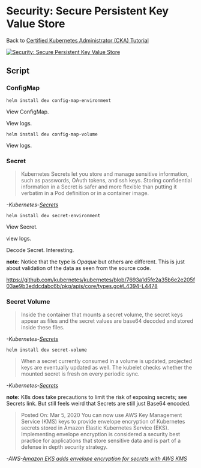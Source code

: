# Security: Secure Persistent Key Value Store

Back to [Certified Kubernetes Administrator (CKA) Tutorial](https://github.com/larkintuckerllc/k8s-cka-tutorial)

[![Security: Secure Persistent Key Value Store](http://img.youtube.com/vi/XXXXX/0.jpg)]()

## Script

### ConfigMap

```plaintext
helm install dev config-map-environment
```

View ConfigMap.

View logs.

```plaintext
helm install dev config-map-volume
```

View logs.

### Secret

> Kubernetes Secrets let you store and manage sensitive information, such as passwords, OAuth tokens, and ssh keys. Storing confidential information in a Secret is safer and more flexible than putting it verbatim in a Pod definition or in a container image.

*-Kubernetes-[Secrets](https://kubernetes.io/docs/concepts/configuration/secret/)*

```plaintext
helm install dev secret-environment
```

View Secret.

view logs.

Decode Secret. Interesting.

**note:** Notice that the type is *Opaque* but others are different. This is just about validation of the data as seen from the source code.

https://github.com/kubernetes/kubernetes/blob/7693a1d5fe2a35b6e2e205f03ae9b3eddcdabc6b/pkg/apis/core/types.go#L4394-L4478

### Secret Volume

> Inside the container that mounts a secret volume, the secret keys appear as files and the secret values are base64 decoded and stored inside these files.

*-Kubernetes-[Secrets](https://kubernetes.io/docs/concepts/configuration/secret/)*

```plaintext
helm install dev secret-volume
```

> When a secret currently consumed in a volume is updated, projected keys are eventually updated as well. The kubelet checks whether the mounted secret is fresh on every periodic sync.

*-Kubernetes-[Secrets](https://kubernetes.io/docs/concepts/configuration/secret/)*

**note:** K8s does take precautions to limit the risk of exposing secrets; see Secrets link. But still feels weird that Secrets are still just Base64 encoded.

> Posted On: Mar 5, 2020
> You can now use AWS Key Management Service (KMS) keys to provide envelope encryption of Kubernetes secrets stored in Amazon Elastic Kubernetes Service (EKS). Implementing envelope encryption is considered a security best practice for applications that store sensitive data and is part of a defense in depth security strategy.

*-AWS-[Amazon EKS adds envelope encryption for secrets with AWS KMS](https://aws.amazon.com/about-aws/whats-new/2020/03/amazon-eks-adds-envelope-encryption-for-secrets-with-aws-kms/)*
